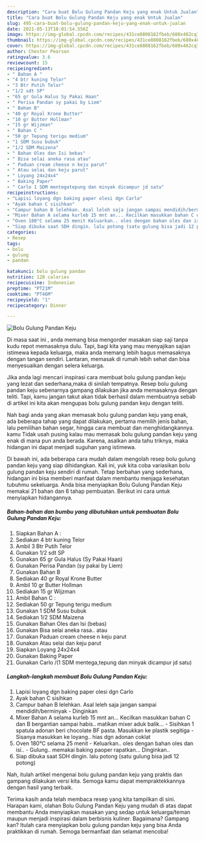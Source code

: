 ```yaml
---
description: "Cara buat Bolu Gulung Pandan Keju yang enak Untuk Jualan"
title: "Cara buat Bolu Gulung Pandan Keju yang enak Untuk Jualan"
slug: 495-cara-buat-bolu-gulung-pandan-keju-yang-enak-untuk-jualan
date: 2021-05-13T18:01:54.556Z
image: https://img-global.cpcdn.com/recipes/431ce8808162fbeb/680x482cq70/bolu-gulung-pandan-keju-foto-resep-utama.jpg
thumbnail: https://img-global.cpcdn.com/recipes/431ce8808162fbeb/680x482cq70/bolu-gulung-pandan-keju-foto-resep-utama.jpg
cover: https://img-global.cpcdn.com/recipes/431ce8808162fbeb/680x482cq70/bolu-gulung-pandan-keju-foto-resep-utama.jpg
author: Chester Pearson
ratingvalue: 3.6
reviewcount: 15
recipeingredient:
- " Bahan A "
- "4 btr kuning Telor"
- "3 Btr Putih Telor"
- "1/2 sdt SP"
- "65 gr Gula Halus Sy Pakai Haan"
- " Perisa Pandan sy pakai by Liem"
- " Bahan B"
- "40 gr Royal Krone Butter"
- "10 gr Butter Hollman"
- "15 gr Wijzman"
- " Bahan C "
- "50 gr Tepung terigu medium"
- "1 SDM Susu bubuk"
- "1/2 SDM Maizena"
- " Bahan Oles dan Isi bebas"
- " Bisa selai aneka rasa atau"
- " Paduan cream cheese n keju parut"
- " Atau selai dan keju parut"
- " Loyang 24x24x4"
- " Baking Paper"
- " Carlo 1 SDM mentegatepung dan minyak dicampur jd satu"
recipeinstructions:
- "Lapisi loyang dgn baking paper olesi dgn Carlo"
- "Ayak bahan C sisihkan"
- "Campur bahan B lelehkan. Asal leleh saja jangan sampai mendidih/berminyak Dinginkan"
- "Mixer Bahan A selama kurleb 15 mnt an... Kecilkan masukkan bahan C dan B bergantian sampai habis.. matikan mixer aduk balik...   Sisihkan 1 spatula adonan beri chocolate BF pasta. Masukkan ke plastik segitiga  Sisanya masukkan ke loyang.. hias dgn adonan coklat"
- "Oven 180°C selama 25 menit Keluarkan.. oles dengan bahan oles dan isi.. Gulung.. memakai baking paoper rapatkan... Dinginkan.."
- "Siap dibuka saat SDH dingin. lalu potong (satu gulung bisa jadi 12 potong)"
categories:
- Resep
tags:
- bolu
- gulung
- pandan

katakunci: bolu gulung pandan 
nutrition: 128 calories
recipecuisine: Indonesian
preptime: "PT21M"
cooktime: "PT46M"
recipeyield: "1"
recipecategory: Dinner

---
```



![Bolu Gulung Pandan Keju](https://img-global.cpcdn.com/recipes/431ce8808162fbeb/680x482cq70/bolu-gulung-pandan-keju-foto-resep-utama.jpg)

Di masa  saat ini , anda memang bisa mengorder masakan siap saji tanpa kudu repot memasaknya dulu. Tapi, bagi kita yang mau menyajikan sajian istimewa kepada keluarga, maka anda memang lebih bagus memasaknya dengan tangan sendiri. Lantaran, memasak di rumah lebih sehat dan bisa menyesuaikan dengan selera keluarga.

Jika anda lagi mencari inspirasi cara membuat bolu gulung pandan keju yang lezat dan sederhana,maka di sinilah tempatnya. Resep bolu gulung pandan keju  sebenarnya gampang dilakukan jika anda memasaknya dengan teliti. Tapi, kamu jangan takut akan tidak berhasil dalam membuatnya 
sebab di artikel ini kita akan mengupas bolu gulung pandan keju dengan teliti.  



Nah bagi anda yang akan memasak bolu gulung pandan keju yang enak, ada beberapa tahap yang dapat dilakukan, pertama memilih jenis bahan, lalu pemilihan bahan segar, hingga cara membuat dan menghidangkannya. kamu Tidak usah pusing kalau mau memasak bolu gulung pandan keju yang enak di mana pun anda berada. Karena, asalkan anda  tahu triknya, maka hidangan ini dapat menjadi suguhan yang istimewa.

Di bawah ini, ada beberapa cara mudah dalam mengolah resep bolu gulung pandan keju yang siap dihidangkan. Kali ini, yuk kita coba variasikan bolu gulung pandan keju sendiri di rumah. Tetap berbahan yang sederhana, hidangan ini bisa memberi manfaat dalam membantu menjaga kesehatan tubuhmu sekeluarga. Anda bisa menyiapkan Bolu Gulung Pandan Keju memakai 21 bahan dan 6 tahap pembuatan. Berikut ini cara untuk menyiapkan hidangannya.

<!--inarticleads1-->

##### Bahan-bahan dan bumbu yang dibutuhkan untuk pembuatan Bolu Gulung Pandan Keju:

1. Siapkan  Bahan A :
1. Sediakan 4 btr kuning Telor
1. Ambil 3 Btr Putih Telor
1. Gunakan 1/2 sdt SP
1. Gunakan 65 gr Gula Halus (Sy Pakai Haan)
1. Gunakan  Perisa Pandan (sy pakai by Liem)
1. Gunakan  Bahan B
1. Sediakan 40 gr Royal Krone Butter
1. Ambil 10 gr Butter Hollman
1. Sediakan 15 gr Wijzman
1. Ambil  Bahan C :
1. Sediakan 50 gr Tepung terigu medium
1. Gunakan 1 SDM Susu bubuk
1. Sediakan 1/2 SDM Maizena
1. Gunakan  Bahan Oles dan Isi (bebas)
1. Gunakan  Bisa selai aneka rasa.. atau
1. Gunakan  Paduan cream cheese n keju parut
1. Gunakan  Atau selai dan keju parut
1. Siapkan  Loyang 24x24x4
1. Gunakan  Baking Paper
1. Gunakan  Carlo /(1 SDM mentega,tepung dan minyak dicampur jd satu)




<!--inarticleads2-->

##### Langkah-langkah membuat Bolu Gulung Pandan Keju:

1. Lapisi loyang dgn baking paper olesi dgn Carlo
1. Ayak bahan C sisihkan
1. Campur bahan B lelehkan. Asal leleh saja jangan sampai mendidih/berminyak - Dinginkan
1. Mixer Bahan A selama kurleb 15 mnt an... Kecilkan masukkan bahan C dan B bergantian sampai habis.. matikan mixer aduk balik...  -  Sisihkan 1 spatula adonan beri chocolate BF pasta. Masukkan ke plastik segitiga  - Sisanya masukkan ke loyang.. hias dgn adonan coklat
1. Oven 180°C selama 25 menit - Keluarkan.. oles dengan bahan oles dan isi.. - Gulung.. memakai baking paoper rapatkan... Dinginkan..
1. Siap dibuka saat SDH dingin. lalu potong (satu gulung bisa jadi 12 potong)




Nah, itulah artikel mengenai  bolu gulung pandan keju  yang praktis dan gampang dilakukan versi kita. Semoga kamu dapat mempraktekkannya dengan hasil yang terbaik. 

Terima kasih anda telah membaca resep yang kita tampilkan di sini. Harapan kami, olahan  Bolu Gulung Pandan Keju yang mudah di atas dapat membantu Anda menyiapkan masakan yang sedap untuk keluarga/teman maupun menjadi inspirasi dalam berbisnis kuliner. Bagaimana? Gampang kan? Itulah cara menyiapkan bolu gulung pandan keju yang bisa Anda praktikkan di rumah. Semoga bermanfaat dan selamat mencoba!

